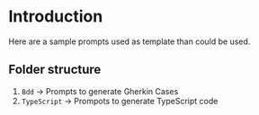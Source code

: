 # Introduction

Here are a sample prompts used as template than could be used.

## Folder structure

1. `Bdd` -> Prompts to generate Gherkin Cases
1. `TypeScript` -> Prompots to generate TypeScript code 